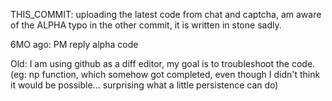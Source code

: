 THIS_COMMIT: uploading the latest code from chat and captcha, am aware of the ALPHA typo in the other commit, it is written in stone sadly.

6MO ago: PM reply alpha code

Old: I am using github as a diff editor, my goal is to troubleshoot the code. (eg: np function, which somehow got completed, even though I didn't think it would be possible... surprising what a little persistence can do)
